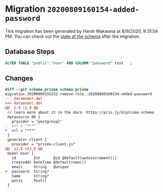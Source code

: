 # Migration `20200809160154-added-password`

This migration has been generated by Harsh Makwana at 8/9/2020, 9:31:54 PM.
You can check out the [state of the schema](./schema.prisma) after the migration.

## Database Steps

```sql
ALTER TABLE "public"."User" ADD COLUMN "password" text   ;
```

## Changes

```diff
diff --git schema.prisma schema.prisma
migration 20200809155232-remove-role..20200809160154-added-password
--- datamodel.dml
+++ datamodel.dml
@@ -2,9 +2,9 @@
 // learn more about it in the docs: https://pris.ly/d/prisma-schema
 datasource db {
   provider = "postgresql"
-  url = "***"
+  url = "***"
 }
 generator client {
   provider = "prisma-client-js"
@@ -13,8 +13,9 @@
 model User {
   id        Int      @id @default(autoincrement())
   createdAt DateTime @default(now())
   email     String   @unique
+  password  String?
   name      String?
   posts     Post[]
 }
```


